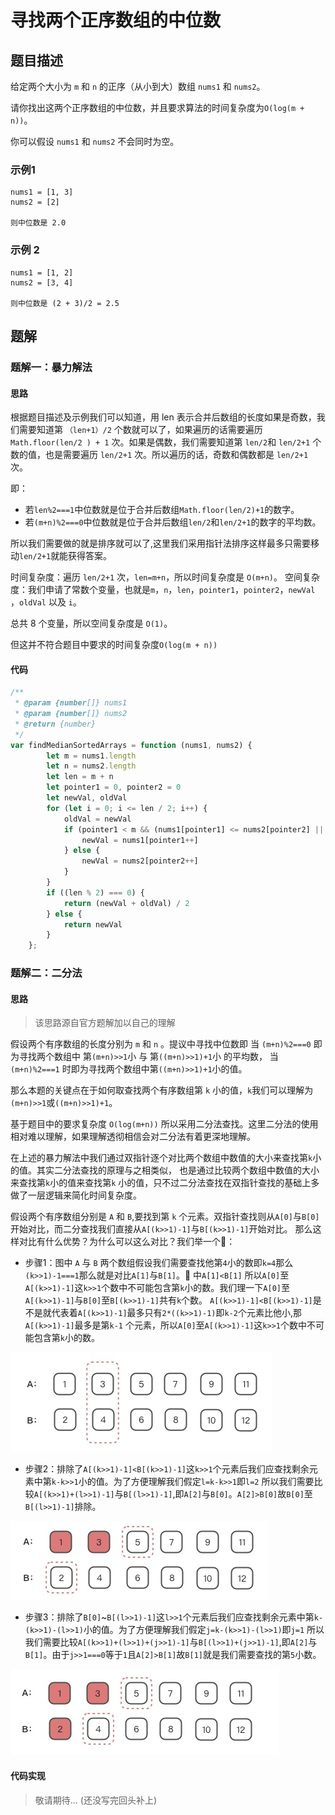 # 寻找两个正序数组的中位数

## 题目描述

给定两个大小为 `m` 和 `n` 的正序（从小到大）数组 `nums1` 和 `nums2`。

请你找出这两个正序数组的中位数，并且要求算法的时间复杂度为`O(log(m + n))`。

你可以假设 `nums1` 和 `nums2` 不会同时为空。

### 示例1

```
nums1 = [1, 3]
nums2 = [2]

则中位数是 2.0
```

### 示例 2

```
nums1 = [1, 2]
nums2 = [3, 4]

则中位数是 (2 + 3)/2 = 2.5
```

## 题解

### 题解一：暴力解法

#### 思路

根据题目描述及示例我们可以知道，用 len 表示合并后数组的长度如果是奇数，我们需要知道第 `（len+1）/2` 个数就可以了，如果遍历的话需要遍历 `Math.floor(len/2 ) + 1`
次。如果是偶数，我们需要知道第 `len/2`和 `len/2+1` 个数的值，也是需要遍历 `len/2+1` 次。所以遍历的话，奇数和偶数都是 `len/2+1` 次。

即：

* 若`len%2===1`中位数就是位于合并后数组`Math.floor(len/2)+1`的数字。
* 若`(m+n)%2===0`中位数就是位于合并后数组`len/2`和`len/2+1`的数字的平均数。

所以我们需要做的就是排序就可以了,这里我们采用指针法排序这样最多只需要移动`len/2+1`就能获得答案。

时间复杂度：遍历 `len/2+1` 次，`len=m+n`，所以时间复杂度是 `O(m+n)`。 空间复杂度：我们申请了常数个变量，也就是`m`，`n`，`len`，`pointer1`，`pointer2`，`newVal`
，`oldVal` 以及 `i`。

总共 8 个变量，所以空间复杂度是 `O(1)`。

但这并不符合题目中要求的时间复杂度`O(log(m + n))`

#### 代码

```javascript
/**
 * @param {number[]} nums1
 * @param {number[]} nums2
 * @return {number}
 */
var findMedianSortedArrays = function (nums1, nums2) {
        let m = nums1.length
        let n = nums2.length
        let len = m + n
        let pointer1 = 0, pointer2 = 0
        let newVal, oldVal
        for (let i = 0; i <= len / 2; i++) {
            oldVal = newVal
            if (pointer1 < m && (nums1[pointer1] <= nums2[pointer2] || pointer2 >= n)) {
                newVal = nums1[pointer1++]
            } else {
                newVal = nums2[pointer2++]
            }
        }
        if ((len % 2) === 0) {
            return (newVal + oldVal) / 2
        } else {
            return newVal
        }
    };
```

### 题解二：二分法

#### 思路

> 该思路源自官方题解加以自己的理解

假设两个有序数组的长度分别为 `m` 和 `n` 。提议中寻找中位数即 当 `(m+n)%2===0` 即为寻找两个数组中 第`(m+n)>>1`小 与 第`((m+n)>>1)+1`小 的平均数， 当`(m+n)%2===1`
时即为寻找两个数组中第`((m+n)>>1)+1`小的值。

那么本题的关键点在于如何取查找两个有序数组第 `k` 小的值，`k`我们可以理解为`(m+n)>>1`或`((m+n)>>1)+1`。

基于题目中的要求复杂度 `O(log(m+n))` 所以采用二分法查找。这里二分法的使用相对难以理解，如果理解透彻相信会对二分法有着更深地理解。

在上述的暴力解法中我们通过双指针逐个对比两个数组中数值的大小来查找第`k`小的值。其实二分法查找的原理与之相类似， 也是通过比较两个数组中数值的大小来查找第`k`小的值来查找第`k`
小的值，只不过二分法查找在双指针查找的基础上多做了一层逻辑来简化时间复杂度。

假设两个有序数组分别是 `A` 和 `B`,要找到第 `k` 个元素。双指针查找则从`A[0]`与`B[0]`开始对比，而二分查找我们直接从`A[(k>>1)-1]`与`B[(k>>1)-1]`开始对比。
那么这样对比有什么优势？为什么可以这么对比？我们举一个🌰：

* 步骤1：图中 `A` 与 `B` 两个数组假设我们需要查找他第`4`小的数即`k=4`那么`(k>>1)-1===1`那么就是对比`A[1]`与`B[1]`。🌰 中`A[1]<B[1]`
  所以`A[0]`至`A[(k>>1)-1]`这`k>>1`个数中不可能包含第`k`小的数。我们理一下`A[0]`至`A[(k>>1)-1]`与`B[0]`至`B[(k>>1)-1]`共有`k`个数。
  `A[(k>>1)-1]<B[(k>>1)-1]`是不是就代表着`A[(k>>1)-1]`最多只有`2*((k>>1)-1)`即`k-2`个元素比他小,那`A[(k>>1)-1]`最多是第`k-1`
  个元素，所以`A[0]`至`A[(k>>1)-1]`这`k>>1`个数中不可能包含第`k`小的数。

![](./assets/4.寻找两个正序数组的中位数.assets/20221231161211.jpg)

* 步骤2：排除了`A[(k>>1)-1]<B[(k>>1)-1]`这`k>>1`个元素后我们应查找剩余元素中第`k-k>>1`小的值。为了方便理解我们假定`l=k-k>>1`即`l=2`
  所以我们需要比较`A[(k>>1)+(l>>1)-1]`与`B[(l>>1)-1]`,即`A[2]`与`B[0]`。`A[2]>B[0]`故`B[0]`至`B[(l>>1)-1]`排除。

![](./assets/4.寻找两个正序数组的中位数.assets/20221231163918.jpg)

* 步骤3：排除了`B[0]`~`B[(l>>1)-1]`这`l>>1`个元素后我们应查找剩余元素中第`k-(k>>1)-(l>>1)`小的值。为了方便理解我们假定`j=k-(k>>1)-(l>>1)`即`j=1`
  所以我们需要比较`A[(k>>1)+(l>>1)+(j>>1)-1]`与`B[(l>>1)+(j>>1)-1]`,即`A[2]`与`B[1]`。由于`j>>1===0`等于`1`且`A[2]>B[1]`故`B[1]`就是我们需要查找的第`5`小数。

![](./assets/4.寻找两个正序数组的中位数.assets/20221231165156.jpg)

#### 代码实现
> 敬请期待... (还没写完回头补上)

